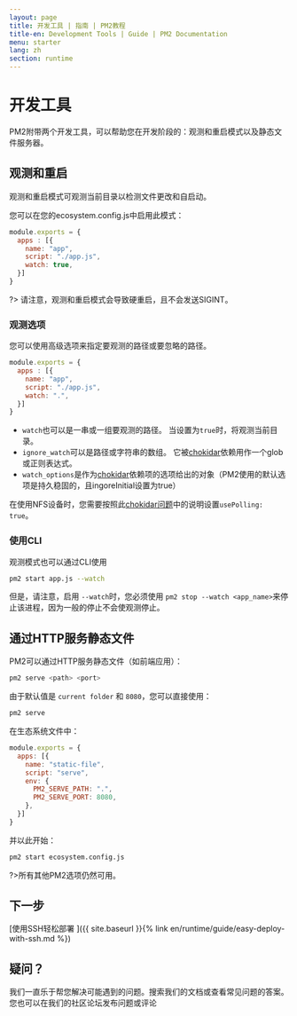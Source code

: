 ```yaml
---
layout: page
title: 开发工具 | 指南 | PM2教程
title-en: Development Tools | Guide | PM2 Documentation
menu: starter
lang: zh
section: runtime
---
```


# 开发工具

PM2附带两个开发工具，可以帮助您在开发阶段的：观测和重启模式以及静态文件服务器。

## 观测和重启

观测和重启模式可观测当前目录以检测文件更改和自启动。

您可以在您的ecosystem.config.js中启用此模式：

```javascript
module.exports = {
  apps : [{
    name: "app",
    script: "./app.js",
    watch: true,
  }]
}
```

?> 请注意，观测和重启模式会导致硬重启，且不会发送SIGINT。

### 观测选项
 
您可以使用高级选项来指定要观测的路径或要忽略的路径。

```javascript
module.exports = {
  apps : [{
    name: "app",
    script: "./app.js",
    watch: ".",
  }]
}
```

- `watch`也可以是一串或一组要观测的路径。 当设置为`true`时，将观测当前目录。
- `ignore_watch`可以是路径或字符串的数组。 它被[chokidar](https://github.com/paulmillr/chokidar#path-filtering)依赖用作一个glob或正则表达式。
- `watch_options`是作为[chokidar](https://github.com/paulmillr/chokidar#api)依赖项的选项给出的对象（PM2使用的默认选项是持久稳固的，且ingoreInitial设置为true）

在使用NFS设备时，您需要按照此[chokidar问题](https://github.com/paulmillr/chokidar/issues/242)中的说明设置`usePolling: true`。

### 使用CLI

观测模式也可以通过CLI使用

```bash
pm2 start app.js --watch
```

但是，请注意，启用 `--watch`时，您必须使用 `pm2 stop --watch <app_name>`来停止该进程，因为一般的停止不会使观测停止。

## 通过HTTP服务静态文件

PM2可以通过HTTP服务静态文件（如前端应用）：

```bash
pm2 serve <path> <port>
```

由于默认值是 `current folder` 和 `8080`，您可以直接使用：

```bash
pm2 serve
```

在生态系统文件中：

```javascript
module.exports = {
  apps: [{
    name: "static-file",
    script: "serve",
    env: {
      PM2_SERVE_PATH: ".",
      PM2_SERVE_PORT: 8080,
    },
  }]
}
```

并以此开始：

```bash
pm2 start ecosystem.config.js
```

?>所有其他PM2选项仍然可用。

## 下一步

[使用SSH轻松部署 ]({{ site.baseurl }}{% link en/runtime/guide/easy-deploy-with-ssh.md %})

## 疑问？

我们一直乐于帮您解决可能遇到的问题。搜索我们的文档或查看常见问题的答案。您也可以在我们的社区论坛发布问题或评论